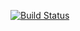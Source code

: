 [![Build Status](https://travis-ci.org/kirillkolpakov/naive-credit.svg?branch=master)](https://travis-ci.org/kirillkolpakov/naive-credit)